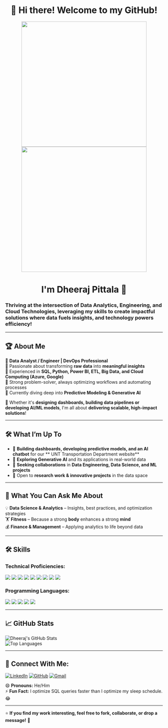 <h1 align="center">🚀 Hi there! Welcome to my GitHub! </h1>

<p align="center">
  <img src="https://i0.wp.com/plopdo.com/wp-content/uploads/2022/05/cover-photo-of-data-analyst.jpg?resize=1210%2C642&ssl=1" width="400"/>
  <img src="https://media.licdn.com/dms/image/v2/D5612AQECGk1aNzds4Q/article-cover_image-shrink_720_1280/article-cover_image-shrink_720_1280/0/1710410259647?e=1745452800&v=beta&t=xZjdlwsYDFDhPf0i56TH-sk5K6IHVdYQCBWFOz0Ugrk" width="400"/>
</p>


<h1 align="center">I'm Dheeraj Pittala 🤝</h1>  

### **Thriving at the intersection of Data Analytics, Engineering, and Cloud Technologies, leveraging my skills to create impactful solutions where data fuels insights, and technology powers efficiency!**
---

## 🏆 About Me  
🔹 **Data Analyst / Engineer | DevOps Professional**  
🔹 Passionate about transforming **raw data** into **meaningful insights**  
🔹 Experienced in **SQL, Python, Power BI, ETL, Big Data, and Cloud Computing (Azure, Google)**  
🔹 Strong problem-solver, always optimizing workflows and automating processes  
🔹 Currently diving deep into **Predictive Modeling & Generative AI**  

🚀 Whether it's **designing dashboards, building data pipelines or developing AI/ML models**, I'm all about **delivering scalable, high-impact solutions**!

---

## 🛠️ **What I’m Up To**
- 🔭 **Building dashboards, developing predictive models, and an AI chatbot** for our ** UNT Transportation Department website**  
- 🌱 **Exploring Generative AI** and its applications in real-world data  
- 👯 **Seeking collaborations** in **Data Engineering, Data Science, and ML projects**  
- 🤔 Open to **research work & innovative projects** in the data space  

---

## 🎯 **What You Can Ask Me About**
💡 **Data Science & Analytics** – Insights, best practices, and optimization strategies  
🏋️ **Fitness** – Because a strong **body** enhances a strong **mind**  
💰 **Finance & Management** – Applying analytics to life beyond data  

---

## 🛠 Skills

### Technical Proficiencies:
[![](https://img.shields.io/badge/SQL-4479A1?style=for-the-badge&logo=sql&logoColor=white)](https://www.w3schools.com/sql/) 
[![](https://img.shields.io/badge/Microsoft_Power_BI-F2C811?style=for-the-badge&logo=powerbi&logoColor=black)](https://powerbi.microsoft.com/en-us/) 
[![](https://img.shields.io/badge/Tableau-E97627?style=for-the-badge&logo=tableau&logoColor=white)](https://www.tableau.com) 
[![](https://img.shields.io/badge/Microsoft_Azure-0089D6?style=for-the-badge&logo=microsoft-azure&logoColor=white)](https://azure.microsoft.com/) 
[![](https://img.shields.io/badge/Google_Cloud-4285F4?style=for-the-badge&logo=google-cloud&logoColor=white)](https://cloud.google.com/) 
[![](https://img.shields.io/badge/Hadoop-66CCFF?style=for-the-badge&logo=apachehadoop&logoColor=black)](https://hadoop.apache.org/) 
[![](https://img.shields.io/badge/Jenkins-D24939?style=for-the-badge&logo=jenkins&logoColor=white)](https://www.jenkins.io/) 
[![](https://img.shields.io/badge/Kubernetes-326CE5?style=for-the-badge&logo=kubernetes&logoColor=white)](https://kubernetes.io/) 
[![](https://img.shields.io/badge/GitHub-181717?style=for-the-badge&logo=github&logoColor=white)](https://github.com/DheerajPittala8055)

### Programming Languages:
[![](https://img.shields.io/badge/Python-3776AB?style=for-the-badge&logo=python&logoColor=white)](https://www.python.org) 
[![](https://img.shields.io/badge/SQL-4479A1?style=for-the-badge&logo=sqlite&logoColor=white)](https://www.mysql.com/) 
[![](https://img.shields.io/badge/R-276DC3?style=for-the-badge&logo=r&logoColor=white)](https://www.r-project.org) 
[![](https://img.shields.io/badge/Java-ED8B00?style=for-the-badge&logo=java&logoColor=white)](https://www.java.com/) 
[![](https://img.shields.io/badge/C-00599C?style=for-the-badge&logo=c&logoColor=white)](https://www.cprogramming.com)

---

## 📈 **GitHub Stats**
![Dheeraj's GitHub Stats](https://github-readme-stats.vercel.app/api?username=DheerajPittala8055&show_icons=true&theme=radical)  
![Top Languages](https://github-readme-stats.vercel.app/api/top-langs/?username=DheerajPittala8055&layout=compact&theme=radical)  

---

## 🔗 Connect With Me:

[![LinkedIn](https://img.shields.io/badge/LinkedIn-0A66C2?style=for-the-badge&logo=linkedin&logoColor=white)](https://www.linkedin.com/in/dheeraj-pittala/) 
[![GitHub](https://img.shields.io/badge/GitHub-181717?style=for-the-badge&logo=github&logoColor=white)](https://github.com/DheerajPittala8055) 
[![Gmail](https://img.shields.io/badge/Gmail-D14836?style=for-the-badge&logo=gmail&logoColor=white)](mailto:dheerajkmp8055@gmail.com)


😄 **Pronouns:** He/Him  
⚡ **Fun Fact:** I optimize SQL queries faster than I optimize my sleep schedule. 😂  

---

⭐ **If you find my work interesting, feel free to fork, collaborate, or drop a message!** 🚀
